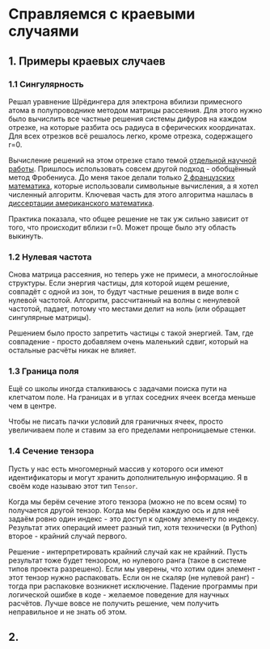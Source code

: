 # Справляемся с краевыми случаями

## 1. Примеры краевых случаев

### 1.1 Сингулярность
Решал уравнение Шрёдингера для электрона
вбилизи примесного атома в полупроводнике
методом матрицы рассеяния.
Для этого нужно было вычислить все частные решения системы дифуров
на каждом отрезке, на которые разбита ось радиуса
в сферических координатах.
Для всех отрезков всё решалось легко, кроме отрезка, содержащего r=0.

Вычисление решений на этом отрезке стало темой
[отдельной научной работы](https://colab.ws/articles/10.3103/S1062873823702003).
Пришлось использовать совсем другой подход - обобщённый метод Фробениуса.
До меня такое делали только
[2 французских математика](https://www.researchgate.net/publication/238792179_Frobenius_Method_for_Computing_Power_Series_Solutions_of_Linear_Higher-Order_Differential_Systems),
которые использовали символьные вычисления,
а я хотел численный алгоритм.
Ключевая часть для этого алгоритма нашлась в
[диссертации американского математика](https://escholarship.org/uc/item/4qj976xg).

Практика показала, что общее решение не так уж сильно зависит от того,
что происходит вблизи r=0.
Может проще было эту область выкинуть. 


### 1.2 Нулевая частота
Снова матрица рассеяния, но теперь уже не примеси, а многослойные структуры.
Если энергия частицы, для которой ищем решение, совпадёт с одной из зон,
то будут частные решения в виде волн с нулевой частотой.
Алгоритм, рассчитанный на волны с ненулевой частотой, падает,
потому что местами делит на ноль (или обращает сингулярные матрицы).

Решением было просто запретить частицы с такой энергией.
Там, где совпадение - просто добавляем очень маленький сдвиг,
который на остальные расчёты никак не влияет.


### 1.3 Граница поля
Ещё со школы иногда сталкиваюсь с задачами поиска пути на клетчатом поле.
На границах и в углах соседних ячеек всегда меньше чем в центре.

Чтобы не писать пачки условий для граничных ячеек, просто увеличиваем поле
и ставим за его пределами непроницаемые стенки.


### 1.4 Сечение тензора
Пусть у нас есть многомерный массив у которого оси имеют идентификаторы
и могут хранить дополнительную информацию.
Я в своём коде называю этот тип `Tensor`.

Когда мы берём сечение этого тензора (можно не по всем осям)
то получается другой тензор.
Когда мы берём каждую ось и для неё задаём ровно один индекс -
это доступ к одному элементу по индексу.
Результат этих операций имеет разный тип, хотя технически (в Python)
второе - крайний случай первого.

Решение - интерпретировать крайний случай как не крайний.
Пусть результат тоже будет тензором, но нулевого ранга
(такое в системе типов проекта разрешено).
Если мы уверены, что хотим один элемент - этот тензор нужно распаковать.
Если он не скаляр (не нулевой ранг) - тогда при распаковке
возникнет исключение.
Падение программы при логической ошибке в коде -
желаемое поведение для научных расчётов.
Лучше вовсе не получить решение,
чем получить неправильное и не знать об этом.


## 2.
